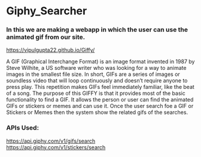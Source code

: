 # Giphy_Searcher
### In this we are making a webapp in which the user can use the animated gif from our site.
https://vipulgupta22.github.io/Giffy/

A GIF (Graphical Interchange Format) is an image format invented in 1987 by Steve Wilhite, a US software writer who was looking for a way to animate images in the smallest file size. In short, GIFs are a series of images or soundless video that will loop continuously and doesn’t require anyone to press play. This repetition makes GIFs feel immediately familiar, like the beat of a song.
The purpose of this GIFFY is that it provides most of the basic functionality to find a GIF. It allows the person or user can find the animated GIFs or stickers or memes and can use it. Once the user search foe a GIF or Stickers or Memes then the system show the related gifs of the searches.

### APIs Used:
https://api.giphy.com/v1/gifs/search
<br>
https://api.giphy.com/v1/stickers/search
